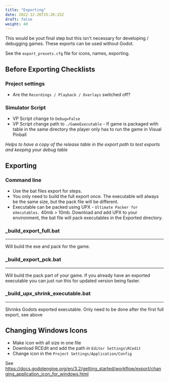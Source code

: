 ```yaml
---
title: "Exporting"
date: 2022-12-26T15:26:15Z
draft: false
weight: 40
---
```


This would be yout final step but this isn't necessary for developing / debugging games. These exports can be used without Godot.

See the `export_presets.cfg` file for icons, names, exporting.

## Before Exporting Checklists

### Project settings

- Are the `Recordings / Playback / Overlays` switched off?

### Simulator Script

- VP Script change to `Debug=False`
- VP Script change path to `./GameExecutable` - If game is packaged with table in the same directory the player only has to run the game in Visual Pinball

*Helps to have a copy of the release table in the export path to test exports and keeping your debug table*

## Exporting

### Command line

- Use the bat files export for steps. 
- You only need to build the full export once. The executable will always be the same size, but the pack file will be different.
- Executable can be packed using UPX - `Ultimate Packer for eXecutables.` 40mb > 10mb. Download and add UPX to your environment, the bat file will pack executables in the Exported directory.

### _build_export_full.bat
---

Will build the exe and pack for the game. 

### _build_export_pck.bat
---

Will build the pack part of your game. If you already have an exported executable you can just run this for updated version being faster.

### _build_upx_shrink_executable.bat
---

Shrinks Godots exported executable. Only need to be done after the first full export, see above

## Changing Windows Icons

- Make icon with all size in one file
- Download RCEdit and add the path in `Editor Settings\RCedit`
- Change icon in the `Project Settings/Application/Config`

See https://docs.godotengine.org/en/3.2/getting_started/workflow/export/changing_application_icon_for_windows.html
